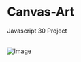# Canvas-Art
Javascript 30 Project<br><br>

![Image](https://media.giphy.com/media/1dJu0mNMD5ENKzVpnC/giphy.gif)
